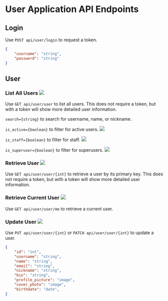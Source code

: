 # User Application API Endpoints

## Login

Use `POST api/user/login` to request a token.

```json
{
    "username": "string",
    "password": "string"
}
```

## User

### List All Users ![](https://img.shields.io/badge/Optional-Token-blue)

Use `GET api/user/user` to list all users. This does not require a token, but with a token will show more detailed user information.

`search={string}` to search for username, name, or nickname.

`is_active={boolean}` to filter for active users. ![](https://img.shields.io/badge/Requires-Token-orange)

`is_staff={boolean}` to filter for staff. ![](https://img.shields.io/badge/Requires-Token-orange)

`is_superuser={boolean}` to filter for superusers. ![](https://img.shields.io/badge/Requires-Token-orange)

### Retrieve User ![](https://img.shields.io/badge/Optional-Token-blue)

Use `GET api/user/user/{int}` to retrieve a user by its primary key. This does not require a token, but with a token will show more detailed user information.

### Retrieve Current User ![](https://img.shields.io/badge/Requires-Token-orange)

Use `GET api/user/user/me` to retrieve a current user.

### Update User ![](https://img.shields.io/badge/Requires-Token-orange)

Use `PUT api/user/user/{int}` or `PATCH api/user/user/{int}` to update a user.

```json
{
    "id": "int",
    "username": "string",
    "name": "string",
    "email": "string",
    "nickname": "string",
    "bio": "string",
    "profile_picture": "image",
    "cover_photo": "image",
    "birthdate": "date",
}
```
